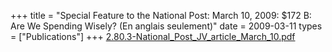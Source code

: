 +++
title = "Special Feature to the National Post: March 10, 2009: $172 B: Are We Spending Wisely? (En anglais seulement)"
date = 2009-03-11
types = ["Publications"]
+++
[2.80.3-National_Post_JV_article_March_10.pdf](/files/2.80.3-National_Post_JV_article_March_10.pdf)
